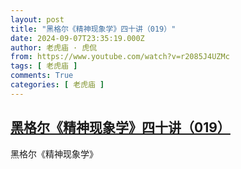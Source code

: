 ```yaml
---
layout: post
title: "黑格尔《精神现象学》四十讲（019）"
date: 2024-09-07T23:35:19.000Z
author: 老虎庙 · 虎侃
from: https://www.youtube.com/watch?v=r2085J4UZMc
tags: [ 老虎庙 ]
comments: True
categories: [ 老虎庙 ]
---
```

<!--1725752119000-->
[黑格尔《精神现象学》四十讲（019）](https://www.youtube.com/watch?v=r2085J4UZMc)
------

<div>
黑格尔《精神现象学》
</div>
